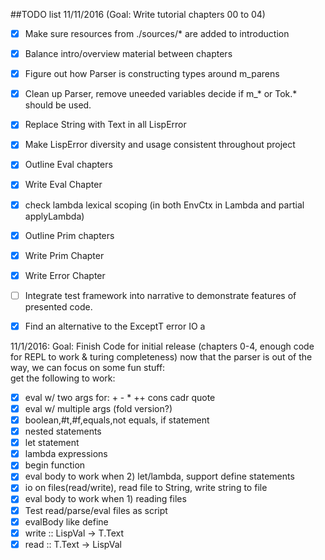##TODO list
11/11/2016 (Goal: Write tutorial chapters 00 to 04)
- [x] Make sure resources from ./sources/* are added to introduction
- [x] Balance intro/overview material between chapters
- [x] Figure out how Parser is constructing types around m_parens
- [x] Clean up Parser, remove uneeded variables decide if m_* or Tok.* should be used.
- [x] Replace String with Text in all LispError
- [x] Make LispError diversity and usage consistent throughout project
- [x] Outline Eval chapters
- [x] Write Eval Chapter
- [x] check lambda lexical scoping (in both EnvCtx in Lambda and partial applyLambda)
- [x] Outline Prim chapters
- [x] Write Prim Chapter
- [x] Write Error Chapter
- [ ] Integrate test framework into narrative to demonstrate features of presented code.
- [x] Find an alternative to the ExceptT error IO a


11/1/2016: Goal: Finish Code for initial release (chapters 0-4, enough code for REPL to work & turing completeness)
now that the parser is out of the way, we can focus on some fun stuff:    
get the following to work:  
- [x] eval w/ two args for: + - * ++ cons cadr quote    
- [x] eval w/ multiple args (fold version?)     
- [x] boolean,#t,#f,equals,not equals, if statement    
- [x] nested statements    
- [x] let statement    
- [x] lambda expressions    
- [x] begin function    
- [x] eval body to work when 2) let/lambda, support define statements    
- [x] io on files(read/write), read file to String, write string to file    
- [x] eval body to work when 1) reading files
- [x] Test read/parse/eval files as script   
- [x] evalBody like define    
- [x] write :: LispVal -> T.Text     
- [x] read  ::            T.Text -> LispVal     
